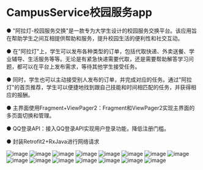 # CampusService校园服务app
● "阿拉灯-校园服务交换"是一款专为大学生设计的校园服务交换平台。该应用旨在帮助学生之间互相提供帮助和服务，提升校园生活的便利性和社交互动。

● 在"阿拉灯"上，学生可以发布各种类型的订单，包括代取快递、外卖送餐、学业辅导、生活服务等等。无论是有紧急快递需要代取，还是需要帮助解答学习问题，都可以在平台上发布需求，等待其他学生接受任务。

● 同时，学生也可以主动接受别人发布的订单，并完成对应的任务。通过"阿拉灯"的首页推荐，学生可以便捷地找到跟自己技能和时间相匹配的任务，并获得相应的报酬。

● 主界面使用Fragment+ViewPager2：Fragment和ViewPager2实现主界面的多页面切换和管理。

● QQ登录API：接入QQ登录API实现用户登录功能，降低注册门槛。

● 封装Retrofit2+RxJava进行网络请求


![image](https://github.com/yimchen66/CampusService/assets/114284239/f78a25d9-f613-45cb-a1a3-c5ffedd7313b)
![image](https://github.com/yimchen66/CampusService/assets/114284239/22aad271-e31e-4278-bc7c-73af9939bf91)
![image](https://github.com/yimchen66/CampusService/assets/114284239/a471eb0f-fa92-4602-90b1-ff4a71388471)
![image](https://github.com/yimchen66/CampusService/assets/114284239/8129075a-a422-46e9-9bc8-3938e0c16fcd)
![image](https://github.com/yimchen66/CampusService/assets/114284239/5e1ec70e-ebfb-465d-9449-3823ff78d674)
![image](https://github.com/yimchen66/CampusService/assets/114284239/f4afdaf9-2cca-40ef-8f24-8a9d09ff3caf)
![image](https://github.com/yimchen66/CampusService/assets/114284239/89bc406c-165d-4af8-8058-a1b296014f3f)
![image](https://github.com/yimchen66/CampusService/assets/114284239/76ab1757-e717-49af-8162-bd04033a5c04)
![image](https://github.com/yimchen66/CampusService/assets/114284239/9f781f30-bd03-4cef-94b1-f7c03119b533)
![image](https://github.com/yimchen66/CampusService/assets/114284239/f56d5317-08e0-4be9-ae15-a766377bcb82)
![image](https://github.com/yimchen66/CampusService/assets/114284239/082cfada-8f26-4551-8dcd-479b13ca45e7)
![image](https://github.com/yimchen66/CampusService/assets/114284239/061a8480-8d09-4649-852e-4f4690275798)
![image](https://github.com/yimchen66/CampusService/assets/114284239/473621a5-248d-43a7-969e-b2f83db38e88)
![image](https://github.com/yimchen66/CampusService/assets/114284239/b771b375-eda7-4b78-bae1-13b178f7b33d)
![image](https://github.com/yimchen66/CampusService/assets/114284239/ec5984b8-3fe4-4e3b-8db3-f8b74ac1b3c0)
